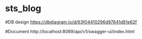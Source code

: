 # sts_blog

#DB design
https://dbdiagram.io/d/63f04410296d97641d81e62f

#Document
http://localhost:8089/api/v1/swagger-ui/index.html
